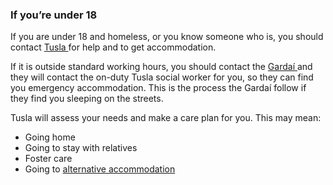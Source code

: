 ###  **If you’re under 18**

If you are under 18 and homeless, or you know someone who is, you should
contact [ Tusla ](https://www.tusla.ie/get-in-touch/) for help and to get
accommodation.

If it is outside standard working hours, you should contact the [ Gardaí
](https://www.garda.ie/en/contact-us/station-directory/) and they will contact
the on-duty Tusla social worker for you, so they can find you emergency
accommodation. This is the process the Gardaí follow if they find you sleeping
on the streets.

Tusla will assess your needs and make a care plan for you. This may mean:

  * Going home 
  * Going to stay with relatives 
  * Foster care 
  * Going to [ alternative accommodation ](https://www.tusla.ie/services/alternative-care/)
